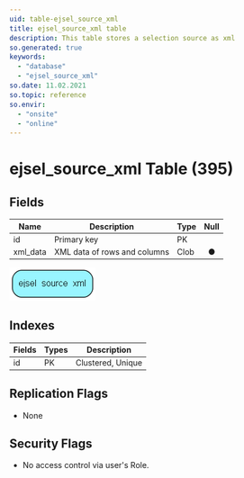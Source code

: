 ```yaml
---
uid: table-ejsel_source_xml
title: ejsel_source_xml table
description: This table stores a selection source as xml
so.generated: true
keywords:
  - "database"
  - "ejsel_source_xml"
so.date: 11.02.2021
so.topic: reference
so.envir:
  - "onsite"
  - "online"
---
```


# ejsel\_source\_xml Table (395)

## Fields

| Name | Description | Type | Null |
|------|-------------|------|:----:|
|id|Primary key|PK| |
|xml\_data|XML data of rows and columns|Clob|&#x25CF;|


![ejsel_source_xml table relationship diagram](./media/ejsel_source_xml.png)

## Indexes

| Fields | Types | Description |
|--------|-------|-------------|
|id |PK |Clustered, Unique |

## Replication Flags

* None

## Security Flags

* No access control via user's Role.

